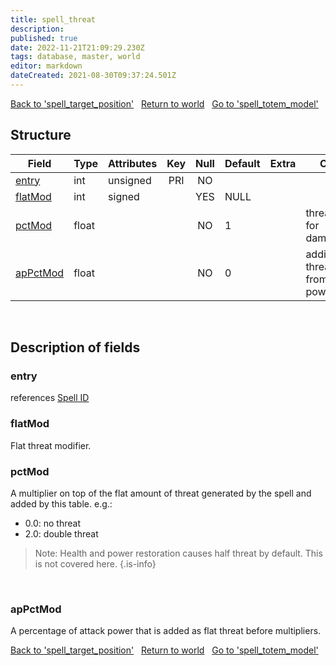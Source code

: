```yaml
---
title: spell_threat
description: 
published: true
date: 2022-11-21T21:09:29.230Z
tags: database, master, world
editor: markdown
dateCreated: 2021-08-30T09:37:24.501Z
---
```


<a href="https://trinitycore.info/en/database/master/world/spell_target_position" class="mt-5 v-btn v-btn--depressed v-btn--flat v-btn--outlined theme--light v-size--default darkblue--text text--lighten-3"><span class="v-btn__content"><i aria-hidden="true" class="v-icon notranslate v-icon--left mdi mdi-arrow-left theme--light"></i><span>Back to 'spell_target_position'</span></span></a>&nbsp;&nbsp;&nbsp;<a href="https://trinitycore.info/en/database/master/world/home" class="mt-5 v-btn v-btn--depressed v-btn--flat v-btn--outlined theme--light v-size--default darkblue--text text--lighten-3"><span class="v-btn__content"><i aria-hidden="true" class="v-icon notranslate v-icon--left mdi mdi-home-outline theme--light"></i><span>Return to world</span></span></a>&nbsp;&nbsp;&nbsp;<a href="https://trinitycore.info/en/database/master/world/spell_totem_model" class="mt-5 v-btn v-btn--depressed v-btn--flat v-btn--outlined theme--light v-size--default darkblue--text text--lighten-3"><span class="v-btn__content"><span>Go to 'spell_totem_model'</span><i aria-hidden="true" class="v-icon notranslate v-icon--right mdi mdi-arrow-right theme--light"></i></span></a>

## Structure

| Field | Type | Attributes | Key | Null | Default | Extra | Comment |
| --- | --- | --- | :---: | :---: | --- | --- | --- |
| [entry](#entry) | int | unsigned | PRI | NO |  |  |  |
| [flatMod](#flatmod) | int | signed |  | YES | NULL |  |  |
| [pctMod](#pctmod) | float |  |  | NO | 1 |  | threat multiplier for damage/healing |
| [apPctMod](#appctmod) | float |  |  | NO | 0 |  | additional threat bonus from attack power |
&nbsp;
## Description of fields

### entry
references [Spell ID](https://wow.tools/dbc/?dbc=spell)
&nbsp;

### flatMod
Flat threat modifier.
&nbsp;

### pctMod
A multiplier on top of the flat amount of threat generated by the spell and added by this table.
e.g.:
* 0.0: no threat
* 2.0: double threat

> Note: Health and power restoration causes half threat by default. This is not covered here.
{.is-info}

&nbsp;

### apPctMod
A percentage of attack power that is added as flat threat before multipliers.
&nbsp;

<a href="https://trinitycore.info/en/database/master/world/spell_target_position" class="mt-5 v-btn v-btn--depressed v-btn--flat v-btn--outlined theme--light v-size--default darkblue--text text--lighten-3"><span class="v-btn__content"><i aria-hidden="true" class="v-icon notranslate v-icon--left mdi mdi-arrow-left theme--light"></i><span>Back to 'spell_target_position'</span></span></a>&nbsp;&nbsp;&nbsp;<a href="https://trinitycore.info/en/database/master/world/home" class="mt-5 v-btn v-btn--depressed v-btn--flat v-btn--outlined theme--light v-size--default darkblue--text text--lighten-3"><span class="v-btn__content"><i aria-hidden="true" class="v-icon notranslate v-icon--left mdi mdi-home-outline theme--light"></i><span>Return to world</span></span></a>&nbsp;&nbsp;&nbsp;<a href="https://trinitycore.info/en/database/master/world/spell_totem_model" class="mt-5 v-btn v-btn--depressed v-btn--flat v-btn--outlined theme--light v-size--default darkblue--text text--lighten-3"><span class="v-btn__content"><span>Go to 'spell_totem_model'</span><i aria-hidden="true" class="v-icon notranslate v-icon--right mdi mdi-arrow-right theme--light"></i></span></a>

